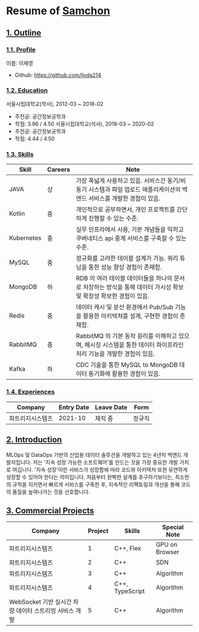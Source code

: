 
# Resume of [Samchon](https://github.com/samchon)
<!-- > 이 문서는 축약 이력서로써, 각 단원의 링크를 클릭하면, 상세 페이지로 이동합니다. -->

## [1. Outline](https://github.com/samchon/resume/blob/master/STORY.md#1-outline)
### [1.1. Profile](https://github.com/samchon/resume/blob/master/STORY.md#11-outline)
이름: 이재영
  - Github: https://github.com/ljyda214

### [1.2. Education](https://github.com/samchon/resume/blob/master/STORY.md#12-education)
서울시립대학교(학사), 2012-03 ~ 2018-02
  - 주전공: 공간정보공학과
  - 학점: 3.96 / 4.50
서울시립대학교(석사), 2018-03 ~ 2020-02
  - 주전공: 공간정보공학과
  - 학점: 4.44 / 4.50

### [1.3. Skills](https://github.com/samchon/resume/blob/master/STORY.md#14-skills)
Skill        | Careers | Note
-------------|---------|-----------------------------------
JAVA         | 상      | 가장 폭넓게 사용하고 있음. 서비스간 동기/비동기 시스템과 파일 업로드 애플리케이션의 백엔드 서비스를 개발한 경험이 있음.
Kotlin       | 중      | 개인적으로 공부하면서, 개인 프로젝트를 간단하게 진행할 수 있는 수준.
Kubernetes   | 중      | 실무 인프라에서 사용, 기본 개념들을 익히고 쿠버네티스 api 중계 서비스를 구축할 수 있는 수준.
MySQL        | 중      | 정규화를 고려한 테이블 설계가 가능. 쿼리 튜닝을 통한 성능 향상 경험이 존재함.
MongoDB      | 하      | RDB 의 여러 테이블 데이터들을 하나의 문서로 저장하는 방식을 통해 데이터 가시성 확보 및 확장성 확보한 경험이 있음.
Redis        | 중      | 데이터 캐시 및 분산 환경에서 Pub/Sub 기능을 활용한 아키텍쳐를 설계, 구현한 경험이 존재함.
RabbitMQ     | 중      | RabbitMQ 의 기본 동작 원리를 이해하고 있으며, 메시징 시스템을 통한 데이터 파이프라인 처리 기능을 개발한 경험이 있음.
Kafka        | 하      | CDC 기술을 통한 MySQL to MongoDB 데이터 동기화에 활용한 경험이 있음.


### [1.4. Experiences](https://github.com/samchon/resume/blob/master/STORY.md#15-experiences)
Company      | Entry Date | Leave Date | Form
-------------|------------|------------|-------
파트리지시스템즈  | 2021-10    |  재직 중     | 정규직

## [2. Introduction](https://github.com/samchon/resume/blob/master/STORY.md#2-introduction)
MLOps 및 DataOps 기반의 산업용 데이터 솔루션을 개발하고 있는 4년차 백엔드 개발자입니다.
저는 '지속 성장 가능한 소프트웨어'를 만드는 것을 가장 중요한 개발 가치로 여깁니다. '지속 성장'이란 서비스가 성장함에 따라 코드와 아키텍처 또한 유연하게 성장할 수 있어야 한다는 의미입니다. 처음부터 완벽한 설계를 추구하기보다는, 최소한의 규칙을 지키면서 빠르게 서비스를 구축한 후, 지속적인 리팩토링과 개선을 통해 코드의 품질을 높여나가는 것을 선호합니다.

<!-- ## [3. My Projects](https://github.com/samchon/resume/blob/master/STORY.md#3-my-projects) -->
## [3. Commercial Projects](https://github.com/samchon/resume/blob/master/STORY.md#4-commercial-projects)
Company        | Project                | Skills              | Special Note
---------------|------------------------|---------------------|---------------------
파트리지시스템즈    | 1     | C++, Flex           | GPU on Browser
파트리지시스템즈    | 2   | C++                 | SDN
파트리지시스템즈    | 3 | C++                 | Algorithm
파트리지시스템즈    | 4        | C++, TypeScript     | Algorithm
WebSocket 기반 실시간 차량 데이터 스트리밍 서비스 개발    | 5              | C++                 | Algorithm
